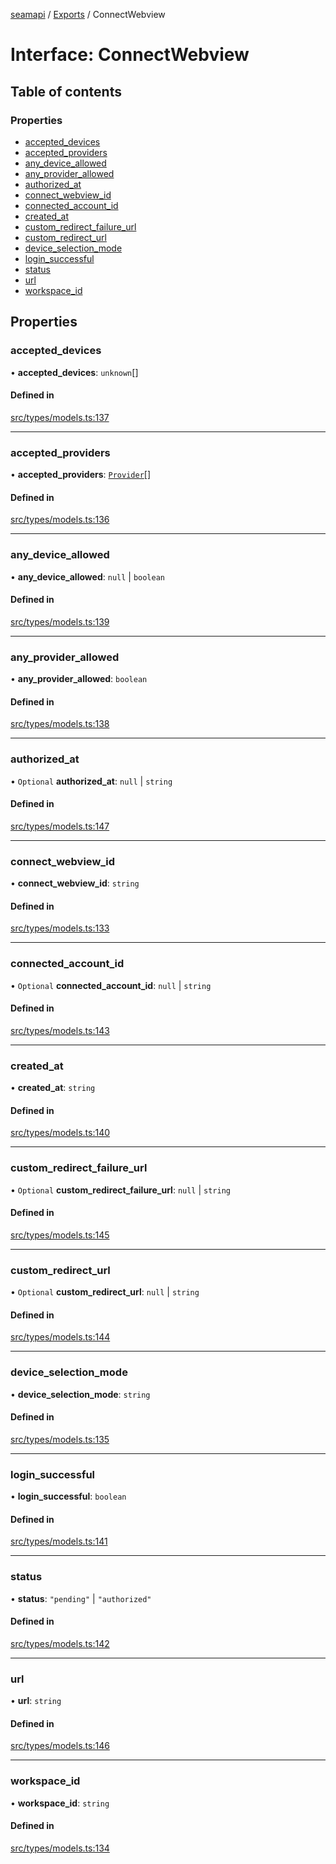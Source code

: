 [seamapi](../README.md) / [Exports](../modules.md) / ConnectWebview

# Interface: ConnectWebview

## Table of contents

### Properties

- [accepted\_devices](ConnectWebview.md#accepted_devices)
- [accepted\_providers](ConnectWebview.md#accepted_providers)
- [any\_device\_allowed](ConnectWebview.md#any_device_allowed)
- [any\_provider\_allowed](ConnectWebview.md#any_provider_allowed)
- [authorized\_at](ConnectWebview.md#authorized_at)
- [connect\_webview\_id](ConnectWebview.md#connect_webview_id)
- [connected\_account\_id](ConnectWebview.md#connected_account_id)
- [created\_at](ConnectWebview.md#created_at)
- [custom\_redirect\_failure\_url](ConnectWebview.md#custom_redirect_failure_url)
- [custom\_redirect\_url](ConnectWebview.md#custom_redirect_url)
- [device\_selection\_mode](ConnectWebview.md#device_selection_mode)
- [login\_successful](ConnectWebview.md#login_successful)
- [status](ConnectWebview.md#status)
- [url](ConnectWebview.md#url)
- [workspace\_id](ConnectWebview.md#workspace_id)

## Properties

### accepted\_devices

• **accepted\_devices**: `unknown`[]

#### Defined in

[src/types/models.ts:137](https://github.com/seamapi/javascript/blob/main/src/types/models.ts#L137)

___

### accepted\_providers

• **accepted\_providers**: [`Provider`](../enums/Provider.md)[]

#### Defined in

[src/types/models.ts:136](https://github.com/seamapi/javascript/blob/main/src/types/models.ts#L136)

___

### any\_device\_allowed

• **any\_device\_allowed**: ``null`` \| `boolean`

#### Defined in

[src/types/models.ts:139](https://github.com/seamapi/javascript/blob/main/src/types/models.ts#L139)

___

### any\_provider\_allowed

• **any\_provider\_allowed**: `boolean`

#### Defined in

[src/types/models.ts:138](https://github.com/seamapi/javascript/blob/main/src/types/models.ts#L138)

___

### authorized\_at

• `Optional` **authorized\_at**: ``null`` \| `string`

#### Defined in

[src/types/models.ts:147](https://github.com/seamapi/javascript/blob/main/src/types/models.ts#L147)

___

### connect\_webview\_id

• **connect\_webview\_id**: `string`

#### Defined in

[src/types/models.ts:133](https://github.com/seamapi/javascript/blob/main/src/types/models.ts#L133)

___

### connected\_account\_id

• `Optional` **connected\_account\_id**: ``null`` \| `string`

#### Defined in

[src/types/models.ts:143](https://github.com/seamapi/javascript/blob/main/src/types/models.ts#L143)

___

### created\_at

• **created\_at**: `string`

#### Defined in

[src/types/models.ts:140](https://github.com/seamapi/javascript/blob/main/src/types/models.ts#L140)

___

### custom\_redirect\_failure\_url

• `Optional` **custom\_redirect\_failure\_url**: ``null`` \| `string`

#### Defined in

[src/types/models.ts:145](https://github.com/seamapi/javascript/blob/main/src/types/models.ts#L145)

___

### custom\_redirect\_url

• `Optional` **custom\_redirect\_url**: ``null`` \| `string`

#### Defined in

[src/types/models.ts:144](https://github.com/seamapi/javascript/blob/main/src/types/models.ts#L144)

___

### device\_selection\_mode

• **device\_selection\_mode**: `string`

#### Defined in

[src/types/models.ts:135](https://github.com/seamapi/javascript/blob/main/src/types/models.ts#L135)

___

### login\_successful

• **login\_successful**: `boolean`

#### Defined in

[src/types/models.ts:141](https://github.com/seamapi/javascript/blob/main/src/types/models.ts#L141)

___

### status

• **status**: ``"pending"`` \| ``"authorized"``

#### Defined in

[src/types/models.ts:142](https://github.com/seamapi/javascript/blob/main/src/types/models.ts#L142)

___

### url

• **url**: `string`

#### Defined in

[src/types/models.ts:146](https://github.com/seamapi/javascript/blob/main/src/types/models.ts#L146)

___

### workspace\_id

• **workspace\_id**: `string`

#### Defined in

[src/types/models.ts:134](https://github.com/seamapi/javascript/blob/main/src/types/models.ts#L134)
